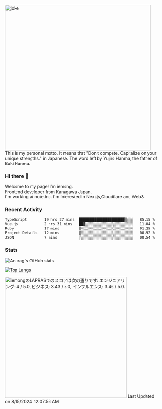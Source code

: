 <img width="480" src="https://text-pict.vercel.app/%E7%AB%B6%E3%81%86%E3%81%AA%E6%8C%81%E3%81%A1%E5%91%B3%E3%82%92%E6%B4%BB%E3%81%8B%E3%81%9B" alt="joke" />
This is my personal motto. It means that "Don't compete. Capitalize on your unique strengths." in Japanese. The word left by Yujiro Hanma, the father of Baki Hanma.


### Hi there 🍵
Welcome to my page! I’m iemong.   
Frontend developer from Kanagawa Japan.   
I'm working at note.inc.
I'm interested in Next.js,Cloudflare and Web3

### Recent Activity
<!--START_SECTION:waka-->

```txt
TypeScript        19 hrs 27 mins  █████████████████████▒░░░   85.15 %
Vue.js            2 hrs 31 mins   ██▓░░░░░░░░░░░░░░░░░░░░░░   11.04 %
Ruby              17 mins         ▒░░░░░░░░░░░░░░░░░░░░░░░░   01.25 %
Project Details   12 mins         ▒░░░░░░░░░░░░░░░░░░░░░░░░   00.92 %
JSON              7 mins          ░░░░░░░░░░░░░░░░░░░░░░░░░   00.54 %
```

<!--END_SECTION:waka-->

### Stats

![Anurag's GitHub stats](https://github-readme-stats-taupe-psi.vercel.app/api?username=iemong&count_private=true&show_icons=true&theme=dracula)


[![Top Langs](https://github-readme-stats-taupe-psi.vercel.app/api/top-langs/?username=iemong&layout=compact&theme=dracula)](https://github.com/anuraghazra/github-readme-stats)


<!--START_SECTION:lapras-card-->
<p ><a href="https://lapras.com/public/iemong" target="_blank" rel="noopener noreferrer"><img alt="iemongのLAPRASでのスコアは次の通りです: エンジニアリング: 4 / 5.0, ビジネス: 3.43 / 5.0, インフルエンス: 3.46 / 5.0." src="https://lapras-card-generator.vercel.app/api/svg?e=4&b=3.43&i=3.46&b1=%23020E27&b2=%230E5593&i1=%23030E21&i2=%231688BF&l=ja" width="400" ></a>  
Last Updated on 8/15/2024, 12:07:56 AM</p>
<!--END_SECTION:lapras-card-->
